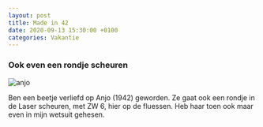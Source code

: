 ```yaml
---
layout: post
title: Made in 42
date: 2020-09-13 15:30:00 +0100
categories: Vakantie
---
```


### Ook even een rondje scheuren
![anjo](../assets/anjo.jpg)  

Ben een beetje verliefd op Anjo (1942) geworden. Ze gaat ook een rondje in de Laser scheuren, met ZW 6, hier op de fluessen.
Heb haar toen ook maar even in mijn wetsuit gehesen. 
